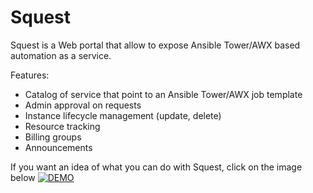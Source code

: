 # Squest

Squest is a Web portal that allow to expose Ansible Tower/AWX based automation as a service.

Features:

- Catalog of service that point to an Ansible Tower/AWX job template
- Admin approval on requests
- Instance lifecycle management (update, delete)
- Resource tracking
- Billing groups 
- Announcements

If you want an idea of what you can do with Squest, click on the image below
[![DEMO](https://img.youtube.com/vi/ZfTjS1t7X74/maxresdefault.jpg)](https://www.youtube.com/watch?v=ZfTjS1t7X74)
